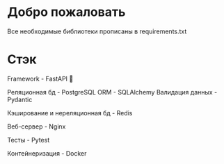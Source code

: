 # Добро пожаловать

Все необходимые библиотеки прописаны в requirements.txt

# Стэк

Framework - FastAPI 💫

Реляционная бд - PostgreSQL
ORM - SQLAlchemy
Валидация данных - Pydantic

Кэширование и нереляционная бд - Redis

Веб-сервер - Nginx

Тесты - Pytest

Контейнеризация - Docker 


